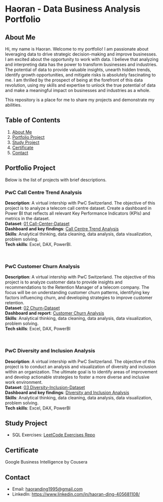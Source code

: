# Haoran - Data Business Analysis Portfolio

## About Me <a name="About"></a>

Hi, my name is Haoran. Welcome to my portfolio! I am passionate about leveraging data to drive strategic decision-making and improve businesses. I am excited about the opportunity to work with data. I believe that analyzing and interpreting data has the power to transform businesses and industries. The potential of data to provide valuable insights, unearth hidden trends, identify growth opportunities, and mitigate risks is absolutely fascinating to me. I am thrilled by the prospect of being at the forefront of this data revolution, using my skills and expertise to unlock the true potential of data and make a meaningful impact on businesses and industries as a whole.

This repository is a place for me to share my projects and demonstrate my abilities.

## Table of Contents
1. [About Me](https://github.com/dhrrrrrr/Data_Business_Analysis_Portfolio/blob/main/README.md#about-me-)
2. [Portfolio Project](https://github.com/dhrrrrrr/Data_Business_Analysis_Portfolio/blob/main/README.md#portfolio-project-)
3. [Study Project](https://github.com/dhrrrrrr/Data_Business_Analysis_Portfolio/blob/main/README.md#study-project-)
4. [Certificate](https://github.com/dhrrrrrr/Data_Business_Analysis_Portfolio/blob/main/README.md#certificate-)
5. [Contact](https://github.com/dhrrrrrr/Data_Business_Analysis_Portfolio/blob/main/README.md#Contact-)


## Portfolio Project <a name="Projects"></a>
Below is the list of projects with brief descriptions.

### PwC Call Centre Trend Analysis
**Description**: A virtual intership with PwC Switzerland. The objective of this project is to analyze a telecom call centre dataset. Create a dashboard in Power BI that reflects all relevant Key Performance Indicators (KPIs) and metrics in the dataset. <br />
**Dataset**: [01 Call-Center-Dataset](https://github.com/dhrrrrrr/Data_Business_Analysis_Portfolio/blob/main/PowerBI/PwC_Call_Centre_Analysis/01%20Call-Center-Dataset.xlsx) <br />
**Dashboard and key findings**: [Call Centre Trend Analysis](PowerBI/PwC_Call_Centre_Analysis/Call-centre-analysis.pdf) 
<br />
**Skills**: Analytical thinking, data cleaning, data analysis, data visualization, problem solving.
<br />
**Tech skills**: Excel, DAX, PowerBI.

<br />

### PwC Customer Churn Analysis
**Description**: A virtual intership with PwC Switzerland. The objective of this project is to analyze customer data to provide insights and recommendations to the Retention Manager of a telecom company. The focus will be on understanding customer churn patterns, identifying key factors influencing churn, and developing strategies to improve customer retention.  <br />
**Dataset**: [02 Churn-Dataset](https://github.com/dhrrrrrr/Data_Business_Analysis_Portfolio/tree/main/PowerBI/PwC_Customer_Churn_Analysis) <br />
**Dashboard and report**: [Customer Churn Analysis](https://github.com/dhrrrrrr/Data_Business_Analysis_Portfolio/blob/main/PowerBI/PwC_Customer_Churn_Analysis/Customer%20Retention%20Key%20Findings.pdf) 
<br />
**Skills**: Analytical thinking, data cleaning, data analysis, data visualization, problem solving.
<br />
**Tech skills**: Excel, DAX, PowerBI

<br />

### PwC Diversity and Inclusion Analysis
**Description**: A virtual intership with PwC Switzerland. The objective of this project is to conduct an analysis and visualization of diversity and inclusion within an organization. The ultimate goal is to identify areas of improvement and develop actionable strategies to foster a more diverse and inclusive work environment.  <br />
**Dataset**: [03 Diversity-Inclusion-Dataset](https://github.com/dhrrrrrr/Data_Business_Analysis_Portfolio/tree/main/PowerBI/PwC_Diversity_Inclusion_Analysis) <br />
**Dashboard and key findings**: [Diversity and Inclusion Analysis](https://github.com/dhrrrrrr/Data_Business_Analysis_Portfolio/blob/main/PowerBI/PwC_Diversity_Inclusion_Analysis/Diversity%20and%20Inclusion%20Key%20Findings.pdf) 
<br />
**Skills**: Analytical thinking, data cleaning, data analysis, data visualization, problem solving.
<br />
**Tech skills**: Excel, DAX, PowerBI

## Study Project <a name="study"></a>
* SQL Exercises: [LeetCode Exercises Repo](https://github.com/dhrrrrrr/Leetcode_SQL_challenge)

## Certificate <a name="Certificates"></a>
Google Business Intelligence by Cousera

## Contact <a name="Contacts"></a>
* Email: haoranding1995@gmail.com
* LinkedIn: https://www.linkedin.com/in/haoran-ding-405681108/
